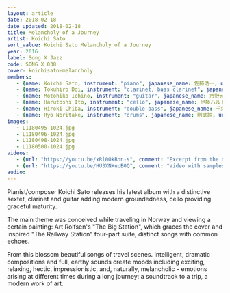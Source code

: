 ```yaml
---
layout: article
date: 2018-02-18
date_updated: 2018-02-18
title: Melancholy of a Journey
artist: Koichi Sato
sort_value: Koichi Sato Melancholy of a Journey
year: 2016
label: Song X Jazz
code: SONG X 038
cover: koichisato-melancholy
members:
   - {name: Koichi Sato, instrument: "piano", japanese_name: 佐藤浩一, url: "http://koichisato.com/"}
   - {name: Tokuhiro Doi, instrument: "clarinet, bass clarinet", japanese_name: 土井徳浩, url: "https://www.doitoku.com/"}
   - {name: Motohiko Ichino, instrument: "guitar", japanese_name: 市野元彦, url: "https://motohikoichino.com/"}
   - {name: Harutoshi Ito, instrument: "cello", japanese_name: 伊藤ハルトシ}
   - {name: Hiroki Chiba, instrument: "double bass", japanese_name: 千葉広樹, url: "https://linktr.ee/Hirokichiba"}
   - {name: Ryo Noritake, instrument: "drums", japanese_name: 則武諒, url: "http://www.ryonoritake.com/"}
images:
   - L1180495-1024.jpg
   - L1180496-1024.jpg
   - L1180498-1024.jpg
   - L1180500-1024.jpg
videos: 
   - {url: "https://youtu.be/xRl0OkBnn-s", comment: "Excerpt from the opening track on the album, \"The Railway Station\""}
   - {url: "https://youtu.be/HU3XNXucB0Q", comment: "Video with samples from the CD"}
audio:
---
```

Pianist/composer Koichi Sato releases his latest album with a distinctive sextet, clarinet and guitar adding modern groundedness, cello providing graceful maturity.

The main theme was conceived while traveling in Norway and viewing a certain painting: Art Rolfsen's "The Big Station", which graces the cover and inspired "The Railway Station" four-part suite, distinct songs with common echoes.

From this blossom beautiful songs of travel scenes. Intelligent, dramatic compositions and full, earthy sounds create moods including exciting, relaxing, hectic, impressionistic, and, naturally, melancholic - emotions arising at different times during a long journey: a soundtrack to a trip, a modern work of art.


